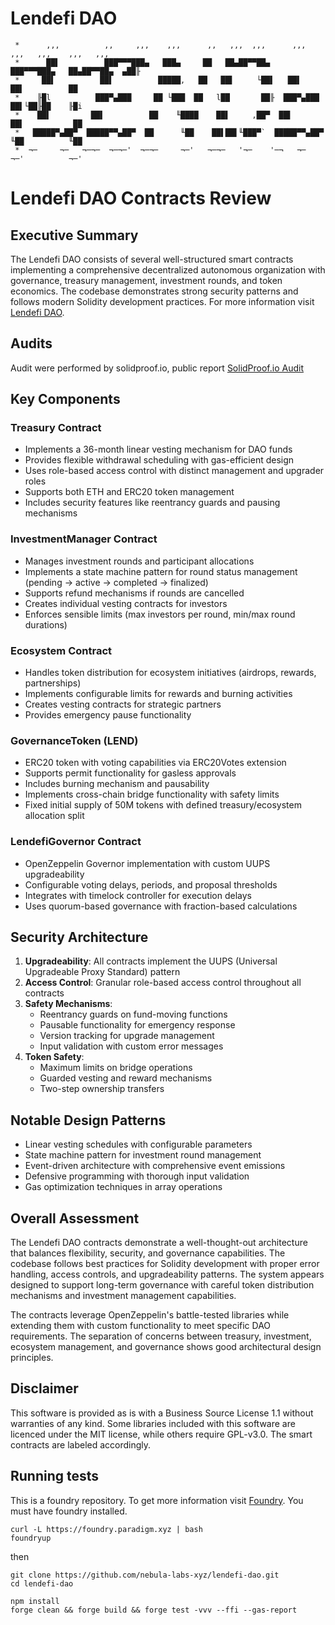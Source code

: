 # Lendefi DAO

```
 *      ,,,          ,,     ,,,    ,,,      ,,   ,,,  ,,,      ,,,    ,,,   ,,,    ,,,   ,,,
 *      ██▌          ███▀▀▀███▄   ███▄     ██   ██▄██▀▀██▄     ███▀▀▀███▄   ██▄██▀▀██▄  ▄██╟
 *     ██▌          ██▌          █████,   ██   ██▌     └██▌   ██▌          ██▌          ██
 *    ╟█l          ███▀▄███     ██ └███  ██   l██       ██╟  ███▀▄███     ██▌└██╟██    ╟█i
 *    ██▌         ██▌          ██    ╙████    ██▌     ,██▀  ██▌          ██▌           ██
 *   █████▀▄██▀  █████▀▀▄██▀  ██      ╙██    ██▌██▌╙███▀`  █████▀▀▄██▀  ╙██          ╙██
 *  ¬─     ¬─   ¬─¬─  ¬─¬─'  ¬─¬─     ¬─'   ¬─¬─   '¬─    '─¬   ¬─      ¬─'          ¬─'
```



# Lendefi DAO Contracts Review
## Executive Summary

The Lendefi DAO consists of several well-structured smart contracts implementing a comprehensive decentralized autonomous organization with governance, treasury management, investment rounds, and token economics. The codebase demonstrates strong security patterns and follows modern Solidity development practices.
For more information visit [Lendefi DAO](https://lendefi.org).

## Audits
Audit were performed by solidproof.io, public report [SolidProof.io Audit](https://app.solidproof.io/projects/lendefi)

## Key Components

### Treasury Contract
- Implements a 36-month linear vesting mechanism for DAO funds
- Provides flexible withdrawal scheduling with gas-efficient design
- Uses role-based access control with distinct management and upgrader roles
- Supports both ETH and ERC20 token management
- Includes security features like reentrancy guards and pausing mechanisms

### InvestmentManager Contract
- Manages investment rounds and participant allocations
- Implements a state machine pattern for round status management (pending → active → completed → finalized)
- Supports refund mechanisms if rounds are cancelled
- Creates individual vesting contracts for investors
- Enforces sensible limits (max investors per round, min/max round durations)

### Ecosystem Contract
- Handles token distribution for ecosystem initiatives (airdrops, rewards, partnerships)
- Implements configurable limits for rewards and burning activities
- Creates vesting contracts for strategic partners
- Provides emergency pause functionality

### GovernanceToken (LEND)
- ERC20 token with voting capabilities via ERC20Votes extension
- Supports permit functionality for gasless approvals
- Includes burning mechanism and pausability
- Implements cross-chain bridge functionality with safety limits
- Fixed initial supply of 50M tokens with defined treasury/ecosystem allocation split

### LendefiGovernor Contract
- OpenZeppelin Governor implementation with custom UUPS upgradeability
- Configurable voting delays, periods, and proposal thresholds
- Integrates with timelock controller for execution delays
- Uses quorum-based governance with fraction-based calculations

## Security Architecture

1. **Upgradeability**: All contracts implement the UUPS (Universal Upgradeable Proxy Standard) pattern
2. **Access Control**: Granular role-based access control throughout all contracts
3. **Safety Mechanisms**: 
   - Reentrancy guards on fund-moving functions
   - Pausable functionality for emergency response
   - Version tracking for upgrade management
   - Input validation with custom error messages
4. **Token Safety**:
   - Maximum limits on bridge operations
   - Guarded vesting and reward mechanisms
   - Two-step ownership transfers

## Notable Design Patterns

- Linear vesting schedules with configurable parameters
- State machine pattern for investment round management
- Event-driven architecture with comprehensive event emissions
- Defensive programming with thorough input validation
- Gas optimization techniques in array operations

## Overall Assessment

The Lendefi DAO contracts demonstrate a well-thought-out architecture that balances flexibility, security, and governance capabilities. The codebase follows best practices for Solidity development with proper error handling, access controls, and upgradeability patterns. The system appears designed to support long-term governance with careful token distribution mechanisms and investment management capabilities.

The contracts leverage OpenZeppelin's battle-tested libraries while extending them with custom functionality to meet specific DAO requirements. The separation of concerns between treasury, investment, ecosystem management, and governance shows good architectural design principles.



## Disclaimer

This software is provided as is with a Business Source License 1.1 without warranties of any kind.
Some libraries included with this software are licenced under the MIT license, while others
require GPL-v3.0. The smart contracts are labeled accordingly.



## Running tests

This is a foundry repository. To get more information visit [Foundry](https://github.com/foundry-rs/foundry/blob/master/foundryup/README.md).
You must have foundry installed.

```
curl -L https://foundry.paradigm.xyz | bash
foundryup
```

then

```
git clone https://github.com/nebula-labs-xyz/lendefi-dao.git
cd lendefi-dao

npm install
forge clean && forge build && forge test -vvv --ffi --gas-report
```
